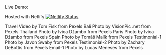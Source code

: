 Live Demo:

Hosted with Netlify
[![Netlify Status](https://api.netlify.com/api/v1/badges/82921e42-3407-46f9-9d34-a7924318b3d0/deploy-status)](https://app.netlify.com/sites/travel-website-v2/deploys)

Travel Video by Tom Fisk from Pexels
Bali Photo by VisionPic .net from Pexels
Thailand Photo by Ivica Džambo from Pexels
Paris Photo by Ivica Džambo from Pexels
Spain Photo by Tomáš Malík from Pexels
Testimonial-1 Photo by Javon Swaby from Pexels
Testimonial-2 Photo by Zachary DeBottis from Pexels
Email-1 Photo by Lucas Meneses from Pexels
